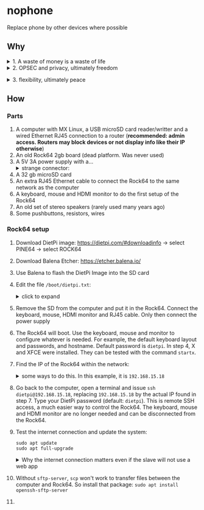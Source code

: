 # nophone
Replace phone by other devices where possible

## Why
<details><summary>1. A waste of money is a waste of life</summary><p>
  A $100 phone in USA costs 1 month of the average income in Brazil due to the abusive taxes. A law forbids banks to offer services to individuals without a phone app. Very convenient for the 4 big banks, which can afford Android and iOS development teams whereas small banks cannot. Without a phone, the individual cannot access its own money in the bank. With normal usage, the phone must be replaced every 2 years, but it can also be stolen way before that. Very convenient for the phone stores. How much of the lifespan of a human can be saved by extending the phone service life?
  
  1. Normie: $100 for 2 years = 0.5 average month of income per year = 4.2% of human lifespan

  2. Smart: buy an alarm clock, so the phone is turned off at night:

    (24-8) h/day + $5 for a clock that lasts 6 years + $1/year for batteries
    Phone service life: 2 years * 24 / (24 - 8) = 3 years
    Yearly cost: 100/3 + (5/6 + 1) $/year = 0.3516/12 months/year = 2.9 % of human lifespan

  3. Expert: smart + all of the following:

    a. only use phone 6 h/day, mostly in flight-mode
    b. keep GPS and bluetooth off most of the time
    c. cooled slow charging, no trickle charging
    d. debloated ROM like LineageOS

    Items a to c extend battery life so that it is no longer the limiting factor, which then
    becomes the software: updates increase the footprint while the hardware wears and tears.
    All items decrease wear & tear rate, but item d also decreases the baseline footprint.

    New baseline phone service life: 2 years * 24/6 = 8 years
    Extra life due to lower wear & tear rate (wild guess): 1 year
    Extra cost to setup items c and d: $80

    Yearly cost: (5/6 + 1) + (100 + 80)/(8+1) $/year = 0.2183/12 months/year = 1.8% of human lifespan

A simple and cheap clock saves 1.2% of human lifetime = phone price dropped to $69
A complex expensive setup saves only 1.1% more = phone price dropped further to $43
That makes sense: the closer to the optimum, the harder it is to improve, hence the
Paretto principle, the law of diminishing returns, the marginal cost/gain, etc.
  
</p></details>

<details><summary>2. OPSEC and privacy, ultimately freedom</summary><p>
  A loose piece of information is worthless for the higher slaves trying to scam, tax, censor, harm or control the lower slave. The phone ties together all the data the slave generates there to its identity and location, which makes it a goldmine to the higher slaves. The more the lower slave replaces its phone with devices under its full control in its daily routine, the more the lower slave turns the goldmine into a garbage dump.
  
</p></details>

</p></details>

<details><summary>3. flexibility, ultimately peace</summary><p>
  The lower slave decides how his devices work, not a higher slave worried about ad revenue and whatnot.
  
</p></details>

## How
### Parts
1. A computer with MX Linux, a USB microSD card reader/writter and a wired Ethernet RJ45 connection to a router (**recommended: admin access. Routers may block devices or not display info like their IP otherwise**)
2. An old Rock64 2gb board (dead platform. Was never used)
3. A 5V 3A power supply with a...<details><summary>strange connector:</summary><p>
    ```
    Spec: 3.5mm outer diameter, 1.35mm inner diameter.
    Thridworldian slaves don't understand the concept of specs.
    They describe this sometimes as 3.4x1.4 or even Mini P4.
    This is a thirdworldian example of correct spec:
    ```
    https://produto.mercadolivre.com.br/MLB-3729696460-fonte-carregador-5v-3a-notebook-positivo-motion-cruy-q464c--_JM
    </p></details>
4. A 32 gb microSD card
5. An extra RJ45 Ethernet cable to connect the Rock64 to the same network as the computer
6. A keyboard, mouse and HDMI monitor to do the first setup of the Rock64
7. An old set of stereo speakers (rarely used many years ago)
8. Some pushbuttons, resistors, wires

### Rock64 setup
1. Download DietPi image: https://dietpi.com/#downloadinfo -> select PINE64 -> select ROCK64
2. Download Balena Etcher: https://etcher.balena.io/
3. Use Balena to flash the DietPi Image into the SD card
4. Edit the file `/boot/dietpi.txt`: <details><summary>click to expand</summary><p>
    ```
    # this is a comment. Valid timezone strings: https://en.wikipedia.org/wiki/List_of_tz_database_time_zones
    AUTO_SETUP_TIMEZONE=Europe/London
    # unfortunately, the setting below does not work. Keyboard layout must be changed interactively after install...
    # AUTO_SETUP_KEYBOARD_LAYOUT=gb
    # automated install
    AUTO_SETUP_AUTOMATED=1
    # X server and XFCE
    AUTO_SETUP_INSTALL_SOFTWARE_ID=25
    # LightDM login mask
    AUTO_SETUP_AUTOSTART_TARGET_INDEX=16
    # xrdp
    AUTO_SETUP_INSTALL_SOFTWARE_ID=29
    # disable survey and don't ask about it. If the slave wants, the slave can re-enable this later.
    SURVEY_OPTED_IN=0
    ```
    </p></details>
5. Remove the SD from the computer and put it in the Rock64. Connect the keyboard, mouse, HDMI monitor and RJ45 cable. Only then connect the power supply
6. The Rock64 will boot. Use the keyboard, mouse and monitor to configure whatever is needed. For example, the default keyboard layout and passwords, and hostname. Default password is `dietpi`. In step 4, X and XFCE were installed. They can be tested with the command `startx`.
7. Find the IP of the Rock64 within the network: <details><summary>some ways to do this. In this example, it is `192.168.15.18`</summary><p>
   a. logout (`exit`) and login again in DietPi (default password: `dietpi`). This will be shown in the HDMI monitor:
   ![r64_setup2](https://github.com/user-attachments/assets/f1d77ec0-e9ff-48ac-9c32-453e552ab420)
   
   b. in DietPi, issue the command `ip a`:
   ![r64_setup3](https://github.com/user-attachments/assets/72ae5736-bf85-4d41-a3de-64e13a989d73)

    </p></details>
8. Go back to the computer, open a terminal and issue `ssh dietpi@192.168.15.18`, replacing `192.168.15.18` by the actual IP found in step 7. Type your DietPi password (default: `dietpi`). This is remote SSH access, a much easier way to control the Rock64. The keyboard, mouse and HDMI monitor are no longer needed and can be disconnected from the Rock64.
9. Test the internet connection and update the system:
    ```
    sudo apt update
    sudo apt full-upgrade
    ```
    <details><summary>Why the internet connection matters even if the slave will not use a web app</summary><p>
    
    A computer has an RTC clock powered by an independent battery, this is why its clock does not reset at every boot. An SBC like the Rock64 does not have this. DietPi corrects the time at every boot by syncing the system clock to an NTP server over the internet. So, without internet, the clock will be wrong. That will prevent HTTPS connections, but the error messages will not indicate the problem is the clock. To avoid this snowball of stupidity, it is easier to make sure the internet always works than to install an RTC module. Moreover, the setup for the internet is the same for SSH access, which is the best solution to interface with an SBC anyway.
   
    </p></details>
    
11. Without `sftp-server`, `scp` won't work to transfer files between the computer and Rock64. So install that package: `sudo apt install openssh-sftp-server`
12. 


